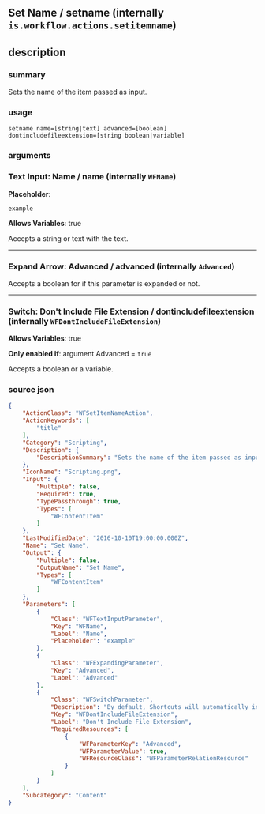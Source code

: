
## Set Name / setname (internally `is.workflow.actions.setitemname`)



## description
### summary
Sets the name of the item passed as input.


### usage
`setname name=[string|text] advanced=[boolean] dontincludefileextension=[string boolean|variable]`

### arguments
### Text Input: Name / name (internally `WFName`)
**Placeholder**:
```
example
```
**Allows Variables**: true



Accepts a string 
or text
with the text.

---

### Expand Arrow: Advanced / advanced (internally `Advanced`)


Accepts a boolean for if this
parameter is expanded or not.

---

### Switch: Don't Include File Extension / dontincludefileextension (internally `WFDontIncludeFileExtension`)
**Allows Variables**: true

**Only enabled if**: argument Advanced = `true`

Accepts a boolean
or a variable.

### source json

```json
{
	"ActionClass": "WFSetItemNameAction",
	"ActionKeywords": [
		"title"
	],
	"Category": "Scripting",
	"Description": {
		"DescriptionSummary": "Sets the name of the item passed as input."
	},
	"IconName": "Scripting.png",
	"Input": {
		"Multiple": false,
		"Required": true,
		"TypePassthrough": true,
		"Types": [
			"WFContentItem"
		]
	},
	"LastModifiedDate": "2016-10-10T19:00:00.000Z",
	"Name": "Set Name",
	"Output": {
		"Multiple": false,
		"OutputName": "Set Name",
		"Types": [
			"WFContentItem"
		]
	},
	"Parameters": [
		{
			"Class": "WFTextInputParameter",
			"Key": "WFName",
			"Label": "Name",
			"Placeholder": "example"
		},
		{
			"Class": "WFExpandingParameter",
			"Key": "Advanced",
			"Label": "Advanced"
		},
		{
			"Class": "WFSwitchParameter",
			"Description": "By default, Shortcuts will automatically include a file extension if one isn't specified. Turn this on if you want to create a file with no extension.",
			"Key": "WFDontIncludeFileExtension",
			"Label": "Don't Include File Extension",
			"RequiredResources": [
				{
					"WFParameterKey": "Advanced",
					"WFParameterValue": true,
					"WFResourceClass": "WFParameterRelationResource"
				}
			]
		}
	],
	"Subcategory": "Content"
}
```

